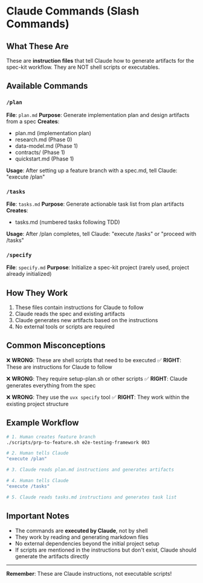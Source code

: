 # Claude Commands (Slash Commands)

## What These Are

These are **instruction files** that tell Claude how to generate artifacts for the spec-kit workflow. They are NOT shell scripts or executables.

## Available Commands

### `/plan`

**File**: `plan.md`
**Purpose**: Generate implementation plan and design artifacts from a spec
**Creates**:

- plan.md (implementation plan)
- research.md (Phase 0)
- data-model.md (Phase 1)
- contracts/ (Phase 1)
- quickstart.md (Phase 1)

**Usage**: After setting up a feature branch with a spec.md, tell Claude: "execute /plan"

### `/tasks`

**File**: `tasks.md`
**Purpose**: Generate actionable task list from plan artifacts
**Creates**:

- tasks.md (numbered tasks following TDD)

**Usage**: After /plan completes, tell Claude: "execute /tasks" or "proceed with /tasks"

### `/specify`

**File**: `specify.md`
**Purpose**: Initialize a spec-kit project (rarely used, project already initialized)

## How They Work

1. These files contain instructions for Claude to follow
2. Claude reads the spec and existing artifacts
3. Claude generates new artifacts based on the instructions
4. No external tools or scripts are required

## Common Misconceptions

❌ **WRONG**: These are shell scripts that need to be executed
✅ **RIGHT**: These are instructions for Claude to follow

❌ **WRONG**: They require setup-plan.sh or other scripts
✅ **RIGHT**: Claude generates everything from the spec

❌ **WRONG**: They use the `uvx specify` tool
✅ **RIGHT**: They work within the existing project structure

## Example Workflow

```bash
# 1. Human creates feature branch
./scripts/prp-to-feature.sh e2e-testing-framework 003

# 2. Human tells Claude
"execute /plan"

# 3. Claude reads plan.md instructions and generates artifacts

# 4. Human tells Claude
"execute /tasks"

# 5. Claude reads tasks.md instructions and generates task list
```

## Important Notes

- The commands are **executed by Claude**, not by shell
- They work by reading and generating markdown files
- No external dependencies beyond the initial project setup
- If scripts are mentioned in the instructions but don't exist, Claude should generate the artifacts directly

---

**Remember**: These are Claude instructions, not executable scripts!
